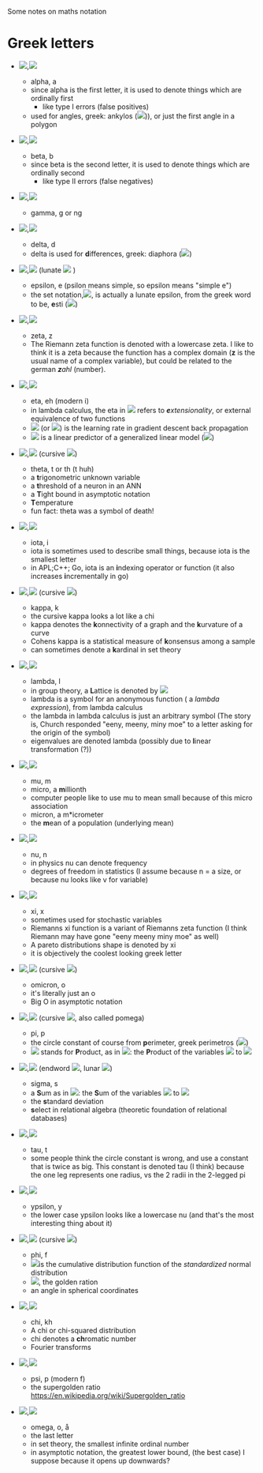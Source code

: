 Some notes on maths notation

# Greek letters

 - <img src="https://render.githubusercontent.com/render/math?math=%5cAlpha">,<img src="https://render.githubusercontent.com/render/math?math=%5calpha">
 
    - alpha, a
    - since alpha is the first letter, it is used to denote things which are ordinally first
      - like type I errors (false positives)
    - used for angles, greek: ankylos (<img src="https://render.githubusercontent.com/render/math?math=%5calpha%5cgamma%5ckappa%5cupsilon%5clambda o%5cvarsigma">)), or just the first angle in a polygon
    
 - <img src="https://render.githubusercontent.com/render/math?math=%5cBeta">,<img src="https://render.githubusercontent.com/render/math?math=%5cbeta">
 
    - beta, b
    - since beta is the second letter, it is used to denote things which are ordinally second
      - like type II errors (false negatives)
    
 - <img src="https://render.githubusercontent.com/render/math?math=%5cGamma">,<img src="https://render.githubusercontent.com/render/math?math=%5cgamma">
 
    - gamma, g or ng
        
 - <img src="https://render.githubusercontent.com/render/math?math=%5cDelta">,<img src="https://render.githubusercontent.com/render/math?math=%5cdelta">
 
    - delta, d
    - delta is used for **d**ifferences, greek: diaphora (<img src="https://render.githubusercontent.com/render/math?math=%5cdelta%5ciota%5calpha%5cvarphi o%5crho%5calpha">)
    
 - <img src="https://render.githubusercontent.com/render/math?math=%5cE">,<img src="https://render.githubusercontent.com/render/math?math=%5cvarepsilon"> (lunate <img src="https://render.githubusercontent.com/render/math?math=%5cepsilon"> )
 
    - epsilon, e (psilon means simple, so epsilon means "simple e")
    - the set notation,<img src="https://render.githubusercontent.com/render/math?math=%5cin">, is actually a lunate epsilon, from the greek word to be, **e**sti (<img src="https://render.githubusercontent.com/render/math?math=%5cvarepsilon%5csigma%5ctau%5ciota">)
    
 - <img src="https://render.githubusercontent.com/render/math?math=%5cZ">,<img src="https://render.githubusercontent.com/render/math?math=%5czeta">
 
    - zeta, z
    - The Riemann zeta function is denoted with a lowercase zeta. I like to think it is a zeta because the function has a complex domain (**z** is the usual name of a complex variable), but could be related to the german ***z**ahl* (number).
    
 - <img src="https://render.githubusercontent.com/render/math?math=%5cH">,<img src="https://render.githubusercontent.com/render/math?math=%5ceta">
 
    - eta, eh (modern i)
    - in lambda calculus, the eta in <img src="https://render.githubusercontent.com/render/math?math=%5ceta-reduction"> refers to ***e**xtensionality*, or external equivalence of two functions
    - <img src="https://render.githubusercontent.com/render/math?math=%5ceta"> (or <img src="https://render.githubusercontent.com/render/math?math=%5calpha">) is the learning rate in gradient descent back propagation
    - <img src="https://render.githubusercontent.com/render/math?math=%5ceta"> is a linear predictor of a generalized linear model (<img src="https://render.githubusercontent.com/render/math?math=%5ceta=%5cX%5cbeta">)
    
 - <img src="https://render.githubusercontent.com/render/math?math=%5cTheta">,<img src="https://render.githubusercontent.com/render/math?math=%5ctheta"> (cursive <img src="https://render.githubusercontent.com/render/math?math=%5cvartheta">)
 
    - theta, t or th (t huh)
    - a **t**rigonometric unknown variable
    - a **t**hreshold of a neuron in an ANN
    - a **T**ight bound in asymptotic notation
    - **T**emperature
    - fun fact: theta was a symbol of death!

 - <img src="https://render.githubusercontent.com/render/math?math=%5cI">,<img src="https://render.githubusercontent.com/render/math?math=%5ciota">
 
    - iota, i
    - iota is sometimes used to describe small things, because iota is the smallest letter
    - in APL;C++; Go, iota is an **i**ndexing operator or function (it also increases **i**ncrementally in go)

 - <img src="https://render.githubusercontent.com/render/math?math=%5cKappa">,<img src="https://render.githubusercontent.com/render/math?math=%5ckappa"> (cursive <img src="https://render.githubusercontent.com/render/math?math=%5cvarkappa">)
 
    - kappa, k
    - the cursive kappa looks a lot like a chi
    - kappa denotes the **k**onnectivity of a graph and the **k**urvature of a curve
    - Cohens kappa is a statistical measure of **k**onsensus among a sample
    - can sometimes denote a **k**ardinal in set theory
    
 - <img src="https://render.githubusercontent.com/render/math?math=%5cLambda">,<img src="https://render.githubusercontent.com/render/math?math=%5clambda">
 
    - lambda, l
    - in group theory, a **L**attice is denoted by <img src="https://render.githubusercontent.com/render/math?math=%5cLambda">
    - lambda is a symbol for an anonymous function ( a *lambda expression*), from lambda calculus
    - the lambda in lambda calculus is just an arbitrary symbol (The story is, Church responded "eeny, meeny, miny moe" to a letter asking for the origin of the symbol)
    - eigenvalues are denoted lambda (possibly due to **l**inear transformation (?))
  
 - <img src="https://render.githubusercontent.com/render/math?math=%5cM">,<img src="https://render.githubusercontent.com/render/math?math=%5cmu">
 
    - mu, m
    - micro, a **m**illionth
    - computer people like to use mu to mean small because of this micro association
    - micron, a m*icrometer
    - the **m**ean of a population (underlying mean)
    
 - <img src="https://render.githubusercontent.com/render/math?math=%5cN">,<img src="https://render.githubusercontent.com/render/math?math=%5cnu">
 
    - nu, n
    - in physics nu can denote frequency
    - degrees of freedom in statistics (I assume because n = a size, or because nu looks like v for variable)
    
 - <img src="https://render.githubusercontent.com/render/math?math=%5cXi">,<img src="https://render.githubusercontent.com/render/math?math=%5cxi">
 
    - xi, x
    - sometimes used for stochastic variables
    - Riemanns xi function is a variant of Riemanns zeta function (I think Riemann may have gone "eeny meeny miny moe" as well)
    - A pareto distributions shape is denoted by xi
    - it is objectively the coolest looking greek letter
   
 - <img src="https://render.githubusercontent.com/render/math?math=%5cO">,<img src="https://render.githubusercontent.com/render/math?math=o"> (cursive <img src="https://render.githubusercontent.com/render/math?math=%5comicron">)
   - omicron, o
   - it's literally just an o
   - Big O in asymptotic notation

 - <img src="https://render.githubusercontent.com/render/math?math=%5cPi">,<img src="https://render.githubusercontent.com/render/math?math=%5cpi"> (cursive <img src="https://render.githubusercontent.com/render/math?math=%5cvarpi">, also called pomega)
   - pi, p
   - the circle constant of course from **p**erimeter, greek perimetros (<img src="https://render.githubusercontent.com/render/math?math=%5cpi%5cepsilon%5crho%5ciota%5cmu%5cepsilon%5ctau%5crho o%5cvarsigma">)
   - <img src="https://render.githubusercontent.com/render/math?math=%5cPi"> stands for **P**roduct, as in <img src="https://render.githubusercontent.com/render/math?math=%5cprod_{i=1}^{n}x_i">: the **P**roduct of the variables <img src="https://render.githubusercontent.com/render/math?math=x_0"> to <img src="https://render.githubusercontent.com/render/math?math=x_n">

 - <img src="https://render.githubusercontent.com/render/math?math=%5cSigma">,<img src="https://render.githubusercontent.com/render/math?math=%5csigma"> (endword <img src="https://render.githubusercontent.com/render/math?math=%5cvarsigma">, lunar <img src="https://render.githubusercontent.com/render/math?math=c">)
   - sigma, s
   - a **S**um as in <img src="https://render.githubusercontent.com/render/math?math=%5csum_{i=1}^{n}x_i">: the **S**um of the variables <img src="https://render.githubusercontent.com/render/math?math=x_0"> to <img src="https://render.githubusercontent.com/render/math?math=x_n">
   - the **s**tandard deviation
   - **s**elect in relational algebra (theoretic foundation of relational databases)

 - <img src="https://render.githubusercontent.com/render/math?math=%5cTau">,<img src="https://render.githubusercontent.com/render/math?math=%5ctau">
   - tau, t
   - some people think the circle constant is wrong, and use a constant that is twice as big. This constant is denoted tau (I think) because the one leg represents one radius, vs the 2 radii in the 2-legged pi 


 - <img src="https://render.githubusercontent.com/render/math?math=%5cUpsilon">,<img src="https://render.githubusercontent.com/render/math?math=%5cupsilon">
   - ypsilon, y
   - the lower case ypsilon looks like a lowercase nu (and that's the most interesting thing about it)
   

 - <img src="https://render.githubusercontent.com/render/math?math=%5cPhi">,<img src="https://render.githubusercontent.com/render/math?math=%5cphi"> (cursive <img src="https://render.githubusercontent.com/render/math?math=%5cvarphi">)
   - phi, f
   - <img src="https://render.githubusercontent.com/render/math?math=%5cPhi(x)">is the cumulative distribution function of the *standardized* normal distribution
   - <img src="https://render.githubusercontent.com/render/math?math=%5cphi">, the golden ration
   - an angle in spherical coordinates
 
 - <img src="https://render.githubusercontent.com/render/math?math=X">,<img src="https://render.githubusercontent.com/render/math?math=%5cchi">
   - chi, kh
   - A chi or chi-squared distribution
   - chi denotes a **ch**romatic number
   - Fourier transforms
   
 - <img src="https://render.githubusercontent.com/render/math?math=%5cPsi">,<img src="https://render.githubusercontent.com/render/math?math=%5cpsi">
   - psi, p (modern f)
   - the supergolden ratio https://en.wikipedia.org/wiki/Supergolden_ratio
   
 - <img src="https://render.githubusercontent.com/render/math?math=%5cOmega">,<img src="https://render.githubusercontent.com/render/math?math=%5comega">
   - omega, o, å
   - the last letter
   - in set theory, the smallest infinite ordinal number
   - in asymptotic notation, the greatest lower bound, (the best case) I suppose because it opens up downwards?
